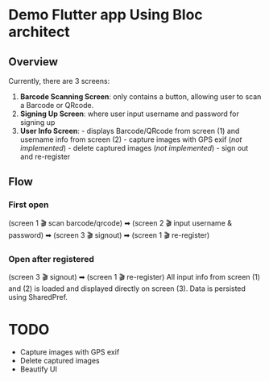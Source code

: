 # Demo Flutter app Using Bloc architect
## Overview
Currently, there are 3 screens:

 1. **Barcode Scanning Screen**: only contains a button, allowing user to scan a Barcode or QRcode.
 2. **Signing Up Screen**: where user input username and password for signing up
 3. **User Info Screen**: 
		 - displays Barcode/QRcode from screen (1) and username info from screen (2)
		 - capture images with GPS exif (*not implemented*) 
		 - delete captured images (*not implemented*) 
		 - sign out and re-register

## Flow
### First open
(screen 1 🎬 scan barcode/qrcode) ➡ (screen 2 🎬 input username & password) ➡ (screen 3 🎬 signout) ➡ (screen 1 🎬 re-register)
### Open after registered
(screen 3 🎬 signout) ➡ (screen 1 🎬 re-register)
All input info from screen (1) and (2) is loaded and displayed directly on screen (3). Data is persisted using SharedPref.
# TODO
- Capture images with GPS exif
- Delete captured images
- Beautify UI